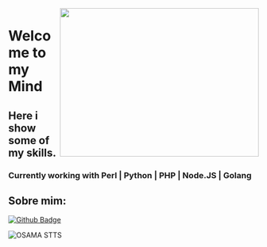 

<!--
**Duconx/Duconx** is a :sparkles: _special_ :sparkles: repository because its `README.md` (this file) appears on your GitHub profile.

Here are some ideas to get you started:

- :telescope: I’m currently working on ...
- :seedling: I’m currently learning ...
- :people_with_bunny_ears_partying: I’m looking to collaborate on ...
- :thinking: I’m looking for help with ...
- :speech_balloon: Ask me about ...
- :mailbox: How to reach me: ...
- :smile: Pronouns: ...
- :zap: Fun fact: ...
-->

<img align="right" width="400" height="300" src="https://media2.giphy.com/media/13HgwGsXF0aiGY/giphy.gif">

# Welcome to my Mind

## Here i show some of my skills.

### Currently working with Perl | Python | PHP | Node.JS | Golang



## Sobre mim:
[![Github Badge](https://img.shields.io/badge/-Github-000?style=flat-square&logo=Github&logoColor=white&link=link_do_seu_perfil_no_github)](https://github.com/pitchgabriel)


![OSAMA STTS](https://github-readme-stats.vercel.app/api?username=pitchgabriel&show_icons=true&theme=default)
